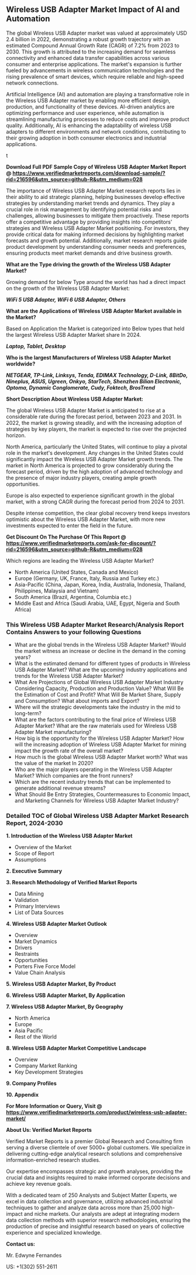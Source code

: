 <h2>Wireless USB Adapter Market Impact of AI and Automation</h2><p>The global Wireless USB Adapter market was valued at approximately USD 2.4 billion in 2022, demonstrating a robust growth trajectory with an estimated Compound Annual Growth Rate (CAGR) of 7.2% from 2023 to 2030. This growth is attributed to the increasing demand for seamless connectivity and enhanced data transfer capabilities across various consumer and enterprise applications. The market's expansion is further fueled by advancements in wireless communication technologies and the rising prevalence of smart devices, which require reliable and high-speed network connections.</p><p>Artificial Intelligence (AI) and automation are playing a transformative role in the Wireless USB Adapter market by enabling more efficient design, production, and functionality of these devices. AI-driven analytics are optimizing performance and user experience, while automation is streamlining manufacturing processes to reduce costs and improve product quality. Additionally, AI is enhancing the adaptability of wireless USB adapters to different environments and network conditions, contributing to their growing adoption in both consumer electronics and industrial applications.</p>t</p><p id="" class=""><strong>Download Full PDF Sample Copy of Wireless USB Adapter Market Report @ <a href="https://www.verifiedmarketreports.com/download-sample/?rid=216596&utm_source=github-R&utm_medium=028" target="_blank">https://www.verifiedmarketreports.com/download-sample/?rid=216596&utm_source=github-R&utm_medium=028</a></strong></p><p>The importance of&nbsp;Wireless USB Adapter Market research reports lies in their ability to aid strategic planning, helping businesses develop effective strategies by understanding market trends and dynamics. They play a crucial role in risk management by identifying potential risks and challenges, allowing businesses to mitigate them proactively. These reports offer a competitive advantage by providing insights into competitors' strategies and Wireless USB Adapter Market positioning. For investors, they provide critical data for making informed decisions by highlighting market forecasts and growth potential. Additionally, market research reports guide product development by understanding consumer needs and preferences, ensuring products meet market demands and drive business growth.</p><p><strong>What are the&nbsp;Type driving the growth of the Wireless USB Adapter Market?</strong></p><p id="" class="">Growing demand for below Type around the world has had a direct impact on the growth of the Wireless USB Adapter Market:</p><em><strong>WiFi 5 USB Adapter, WiFi 6 USB Adapter, Others</strong></em></p><strong>What are the&nbsp;Applications&nbsp;of Wireless USB Adapter Market available in the Market?</strong></p><p id="" class="">Based on Application the Market is categorized into Below types that held the largest Wireless USB Adapter Market share In 2024.</p><em><strong>Laptop, Tablet, Desktop</strong></em></p><strong>Who is the largest Manufacturers of Wireless USB Adapter Market worldwide?</strong></p><p><em><strong>NETGEAR, TP-Link, Linksys, Tenda, EDIMAX Technology, D-Link, 8BitDo, Nineplus, ASUS, Ugreen, Onkyo, StarTech, Shenzhen Bilian Electronic, Optoma, Dynamic Conglomerate, Cudy, Foktech, BrosTrend</strong></em></p><p id="" class=""><strong>Short Description About Wireless USB Adapter Market:</strong></p><p>The global Wireless USB Adapter Market is anticipated to rise at a considerable rate during the forecast period, between 2023 and 2031. In 2022, the market is growing steadily, and with the increasing adoption of strategies by key players, the market is expected to rise over the projected horizon.</p><p>North America, particularly the United States, will continue to play a pivotal role in the market's development. Any changes in the United States could significantly impact the Wireless USB Adapter Market growth trends. The market in North America is projected to grow considerably during the forecast period, driven by the high adoption of advanced technology and the presence of major industry players, creating ample growth opportunities.</p><p>Europe is also expected to experience significant growth in the global market, with a strong CAGR during the forecast period from 2024 to 2031.</p><p>Despite intense competition, the clear global recovery trend keeps investors optimistic about the Wireless USB Adapter Market, with more new investments expected to enter the field in the future.</p><p id="" class=""><strong>Get Discount On The Purchase Of This Report @ <a href="https://www.verifiedmarketreports.com/ask-for-discount/?rid=216596&utm_source=github-R&utm_medium=028" target="_blank">https://www.verifiedmarketreports.com/ask-for-discount/?rid=216596&utm_source=github-R&utm_medium=028</a></strong></p>Which regions are leading the Wireless USB Adapter Market?</p><ul><li>North America (United States, Canada and Mexico)</li><li>Europe (Germany, UK, France, Italy, Russia and Turkey etc.)</li><li>Asia-Pacific (China, Japan, Korea, India, Australia, Indonesia, Thailand, Philippines, Malaysia and Vietnam)</li><li>South America (Brazil, Argentina, Columbia etc.)</li><li>Middle East and Africa (Saudi Arabia, UAE, Egypt, Nigeria and South Africa)</li></ul><h3 id="" class="">This Wireless USB Adapter Market Research/Analysis Report Contains Answers to your following Questions</h3><ul><li>What are the global trends in the Wireless USB Adapter Market? Would the market witness an increase or decline in the demand in the coming years?</li><li>What is the estimated demand for different types of products in Wireless USB Adapter Market? What are the upcoming industry applications and trends for the Wireless USB Adapter Market?</li><li>What Are Projections of Global Wireless USB Adapter Market Industry Considering Capacity, Production and Production Value? What Will Be the Estimation of Cost and Profit? What Will Be Market Share, Supply and Consumption? What about imports and Export?</li><li>Where will the strategic developments take the industry in the mid to long-term?</li><li>What are the factors contributing to the final price of Wireless USB Adapter Market? What are the raw materials used for Wireless USB Adapter Market manufacturing?</li><li>How big is the opportunity for the Wireless USB Adapter Market? How will the increasing adoption of Wireless USB Adapter Market for mining impact the growth rate of the overall market?</li><li>How much is the global Wireless USB Adapter Market worth? What was the value of the market In 2020?</li><li>Who are the major players operating in the Wireless USB Adapter Market? Which companies are the front runners?</li><li>Which are the recent industry trends that can be implemented to generate additional revenue streams?</li><li>What Should Be Entry Strategies, Countermeasures to Economic Impact, and Marketing Channels for Wireless USB Adapter Market Industry?</li></ul><h3 id="" class="">Detailed TOC of Global Wireless USB Adapter Market Research Report, 2024-2030</h3><p id="" class=""><strong>1. Introduction of the Wireless USB Adapter Market</strong></p><ul><li>Overview of the Market</li><li>Scope of Report</li><li>Assumptions</li></ul><p id="" class=""><strong>2. Executive Summary</strong></p><p id="" class=""><strong>3. Research Methodology of Verified Market Reports</strong></p><ul><li>Data Mining</li><li>Validation</li><li>Primary Interviews</li><li>List of Data Sources</li></ul><p id="" class=""><strong>4. Wireless USB Adapter Market Outlook</strong></p><ul><li>Overview</li><li>Market Dynamics</li><li>Drivers</li><li>Restraints</li><li>Opportunities</li><li>Porters Five Force Model</li><li>Value Chain Analysis</li></ul><p id="" class=""><strong>5. Wireless USB Adapter Market, By Product</strong></p><p id="" class=""><strong>6. Wireless USB Adapter Market, By Application</strong></p><p id="" class=""><strong>7. Wireless USB Adapter Market, By Geography</strong></p><ul><li>North America</li><li>Europe</li><li>Asia Pacific</li><li>Rest of the World</li></ul><p id="" class=""><strong>8. Wireless USB Adapter Market Competitive Landscape</strong></p><ul><li>Overview</li><li>Company Market Ranking</li><li>Key Development Strategies</li></ul><p id="" class=""><strong>9. Company Profiles</strong></p><p id="" class=""><strong>10. Appendix</strong></p><p id="" class=""><strong>For More Information or Query, Visit @ <a href="https://www.verifiedmarketreports.com/product/wireless-usb-adapter-market/" target="_blank">https://www.verifiedmarketreports.com/product/wireless-usb-adapter-market/</a></strong></p><p id="" class=""><strong>About Us: Verified Market Reports</strong></p><p id="" class="">Verified Market Reports is a premier Global Research and Consulting firm serving a diverse clientele of over 5000+ global customers. We specialize in delivering cutting-edge analytical research solutions and comprehensive information-enriched research studies.</p><p id="" class="">Our expertise encompasses strategic and growth analyses, providing the crucial data and insights required to make informed corporate decisions and achieve key revenue goals.</p><p id="" class="">With a dedicated team of 250 Analysts and Subject Matter Experts, we excel in data collection and governance, utilizing advanced industrial techniques to gather and analyze data across more than 25,000 high-impact and niche markets. Our analysts are adept at integrating modern data collection methods with superior research methodologies, ensuring the production of precise and insightful research based on years of collective experience and specialized knowledge.</p><p id="" class=""><strong>Contact us:</strong></p><p id="" class="">Mr. Edwyne Fernandes</p><p id="" class="">US: +1(302) 551-2611</p>